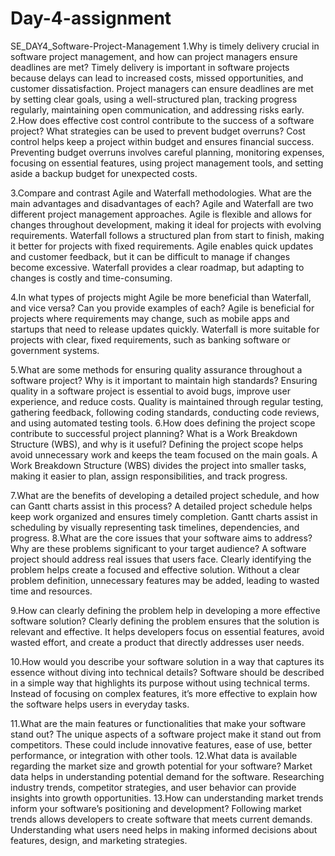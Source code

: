# Day-4-assignment
SE_DAY4_Software-Project-Management
1.Why is timely delivery crucial in software project management, and how can project managers ensure deadlines are met?
Timely delivery is important in software projects because delays can lead to increased costs, missed opportunities, and customer dissatisfaction. Project managers can ensure deadlines are met by setting clear goals, using a well-structured plan, tracking progress regularly, maintaining open communication, and addressing risks early.
2.How does effective cost control contribute to the success of a software project? What strategies can be used to prevent budget overruns?
Cost control helps keep a project within budget and ensures financial success. Preventing budget overruns involves careful planning, monitoring expenses, focusing on essential features, using project management tools, and setting aside a backup budget for unexpected costs.

3.Compare and contrast Agile and Waterfall methodologies. What are the main advantages and disadvantages of each?
Agile and Waterfall are two different project management approaches. Agile is flexible and allows for changes throughout development, making it ideal for projects with evolving requirements. Waterfall follows a structured plan from start to finish, making it better for projects with fixed requirements. Agile enables quick updates and customer feedback, but it can be difficult to manage if changes become excessive. Waterfall provides a clear roadmap, but adapting to changes is costly and time-consuming.

4.In what types of projects might Agile be more beneficial than Waterfall, and vice versa? Can you provide examples of each?
Agile is beneficial for projects where requirements may change, such as mobile apps and startups that need to release updates quickly. Waterfall is more suitable for projects with clear, fixed requirements, such as banking software or government systems.

5.What are some methods for ensuring quality assurance throughout a software project? Why is it important to maintain high standards?
Ensuring quality in a software project is essential to avoid bugs, improve user experience, and reduce costs. Quality is maintained through regular testing, gathering feedback, following coding standards, conducting code reviews, and using automated testing tools.
6.How does defining the project scope contribute to successful project planning? What is a Work Breakdown Structure (WBS), and why is it useful?
Defining the project scope helps avoid unnecessary work and keeps the team focused on the main goals. A Work Breakdown Structure (WBS) divides the project into smaller tasks, making it easier to plan, assign responsibilities, and track progress.

7.What are the benefits of developing a detailed project schedule, and how can Gantt charts assist in this process?
A detailed project schedule helps keep work organized and ensures timely completion. Gantt charts assist in scheduling by visually representing task timelines, dependencies, and progress.
8.What are the core issues that your software aims to address? Why are these problems significant to your target audience?
A software project should address real issues that users face. Clearly identifying the problem helps create a focused and effective solution. Without a clear problem definition, unnecessary features may be added, leading to wasted time and resources.

9.How can clearly defining the problem help in developing a more effective software solution?
Clearly defining the problem ensures that the solution is relevant and effective. It helps developers focus on essential features, avoid wasted effort, and create a product that directly addresses user needs.

10.How would you describe your software solution in a way that captures its essence without diving into technical details?
Software should be described in a simple way that highlights its purpose without using technical terms. Instead of focusing on complex features, it’s more effective to explain how the software helps users in everyday tasks.


11.What are the main features or functionalities that make your software stand out?
The unique aspects of a software project make it stand out from competitors. These could include innovative features, ease of use, better performance, or integration with other tools.
12.What data is available regarding the market size and growth potential for your software?
Market data helps in understanding potential demand for the software. Researching industry trends, competitor strategies, and user behavior can provide insights into growth opportunities.
13.How can understanding market trends inform your software’s positioning and development?
Following market trends allows developers to create software that meets current demands. Understanding what users need helps in making informed decisions about features, design, and marketing strategies.
